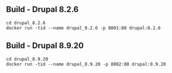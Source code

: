 
## Build - Drupal 8.2.6

```
cd drupal_8.2.6
docker run -tid --name drupal_8.2.6 -p 8001:80 drupal:8.2.6
```

## Build - Drupal 8.9.20

```
cd drupal_8.9.20
docker run -tid --name drupal_8.9.20 -p 8002:80 drupal:8.9.20
````